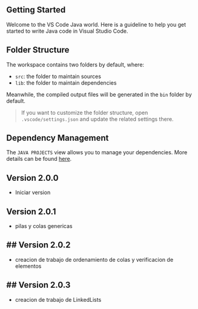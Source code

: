 ## Getting Started

Welcome to the VS Code Java world. Here is a guideline to help you get started to write Java code in Visual Studio Code.

## Folder Structure

The workspace contains two folders by default, where:

- `src`: the folder to maintain sources
- `lib`: the folder to maintain dependencies

Meanwhile, the compiled output files will be generated in the `bin` folder by default.

> If you want to customize the folder structure, open `.vscode/settings.json` and update the related settings there.

## Dependency Management

The `JAVA PROJECTS` view allows you to manage your dependencies. More details can be found [here](https://github.com/microsoft/vscode-java-dependency#manage-dependencies).


## Version 2.0.0
- Iniciar version 

## Version 2.0.1
- pilas y colas genericas

## ## Version 2.0.2
- creacion de trabajo  de ordenamiento de colas y verificacion de elementos


## ## Version 2.0.3
- creacion de trabajo de LinkedLists